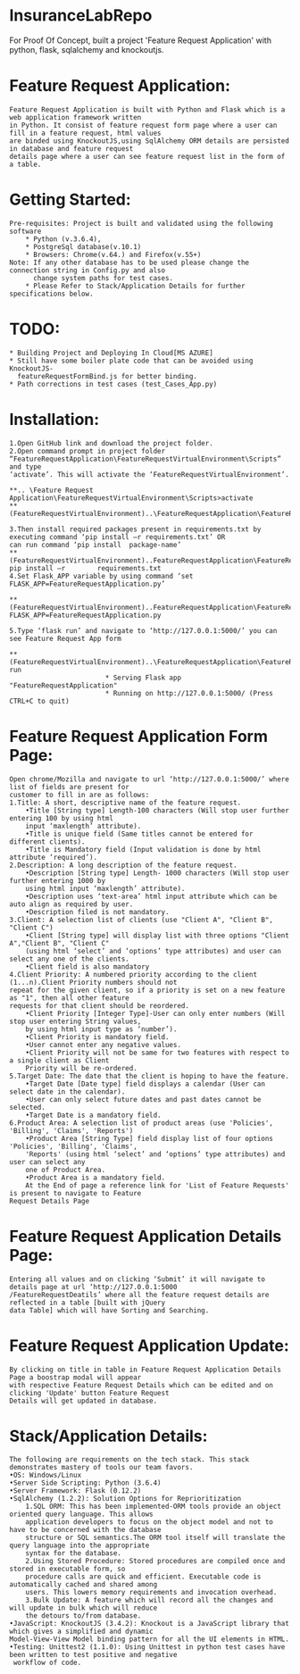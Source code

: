 # InsuranceLabRepo
For Proof Of Concept, built a project 'Feature Request Application' with python, flask, sqlalchemy and knockoutjs.

# Feature Request Application:
	Feature Request Application is built with Python and Flask which is a web application framework written 
	in Python. It consist of feature request form page where a user can fill in a feature request, html values
	are binded using KnockoutJS,using SqlAlchemy ORM details are persisted in database and feature request 
	details page where a user can see feature request list in the form of a table. 
    
# Getting Started:
	Pre-requisites: Project is built and validated using the following software
		* Python (v.3.6.4), 
		* PostgreSql database(v.10.1)
		* Browsers: Chrome(v.64.) and Firefox(v.55+)
	Note: If any other database has to be used please change the connection string in Config.py and also 
	      change system paths for test cases.
    	* Please Refer to Stack/Application Details for further specifications below.
    
# TODO:
	* Building Project and Deploying In Cloud[MS AZURE]
	* Still have some boiler plate code that can be avoided using KnockoutJS-
	  featureRequestFormBind.js for better binding.
	* Path corrections in test cases (test_Cases_App.py)

# Installation:
	1.Open GitHub link and download the project folder.
	2.Open command prompt in project folder “FeatureRequestApplication\FeatureRequestVirtualEnvironment\Scripts” and type
	‘activate’. This will activate the ‘FeatureRequestVirtualEnvironment’.

	**.. \Feature Request Application\FeatureRequestVirtualEnvironment\Scripts>activate
	**(FeatureRequestVirtualEnvironment)..\FeatureRequestApplication\FeatureRequestVirtualEnvironment\Scripts>
		
	3.Then install required packages present in requirements.txt by executing command ‘pip install –r requirements.txt’ OR
	can run command ‘pip install  package-name’
	**(FeatureRequestVirtualEnvironment)..FeatureRequestApplication\FeatureRequestVirtualEnvironment\Scripts> pip install –r 		requirements.txt
	4.Set Flask_APP variable by using command ‘set FLASK_APP=FeatureRequestApplication.py’
	
	**(FeatureRequestVirtualEnvironment)..FeatureRequestApplication\FeatureRequestVirtualEnvironment\Scripts>set FLASK_APP=FeatureRequestApplication.py
        
	5.Type ‘flask run’ and navigate to ‘http://127.0.0.1:5000/’ you can see Feature Request App form
	
	**(FeatureRequestVirtualEnvironment)..\FeatureRequestApplication\FeatureRequestVirtualEnvironment>flask run
 							* Serving Flask app "FeatureRequestApplication"
							* Running on http://127.0.0.1:5000/ (Press CTRL+C to quit)
 					
 # Feature Request Application Form Page:
 	Open chrome/Mozilla and navigate to url ‘http://127.0.0.1:5000/’ where list of fields are present for 
	customer to fill in are as follows:
	1.Title: A short, descriptive name of the feature request.
		•Title [String type] Length-100 characters (Will stop user further entering 100 by using html
		input ‘maxlength’ attribute).
		•Title is unique field (Same titles cannot be entered for different clients).
		•Title is Mandatory field (Input validation is done by html attribute ‘required’).
	2.Description: A long description of the feature request.
		•Description [String type] Length- 1000 characters (Will stop user further entering 1000 by 
		using html input ‘maxlength’ attribute).
		•Description uses ‘text-area’ html input attribute which can be auto align as required by user.
		•Description filed is not mandatory.
	3.Client: A selection list of clients (use "Client A", "Client B", "Client C")
		•Client [String type] will display list with three options "Client A","Client B", "Client C"
		(using html ‘select’ and ‘options’ type attributes) and user can select any one of the clients.
		•Client field is also mandatory
	4.Client Priority: A numbered priority according to the client (1...n).Client Priority numbers should not
	repeat for the given client, so if a priority is set on a new feature as "1", then all other feature 
	requests for that client should be reordered.
		•Client Priority [Integer Type]-User can only enter numbers (Will stop user entering String values,
		by using html input type as ‘number’).
		•Client Priority is mandatory field.
		•User cannot enter any negative values.
		•Client Priority will not be same for two features with respect to a single client as Client 
		Priority will be re-ordered.
	5.Target Date: The date that the client is hoping to have the feature.
		•Target Date [Date type] field displays a calendar (User can select date in the calendar).
		•User can only select future dates and past dates cannot be selected.
		•Target Date is a mandatory field.
	6.Product Area: A selection list of product areas (use 'Policies', 'Billing', 'Claims', 'Reports')
		•Product Area [String Type] field display list of four options 'Policies', 'Billing', 'Claims', 
		'Reports' (using html ‘select’ and ‘options’ type attributes) and user can select any 
		one of Product Area.
		•Product Area is a mandatory field.
    	At the End of page a reference link for 'List of Feature Requests' is present to navigate to Feature
	Request Details Page
        
# Feature Request Application Details Page:
	Entering all values and on clicking ‘Submit’ it will navigate to details page at url ‘http://127.0.0.1:5000
	/FeatureRequestDeatils’ where all the feature request details are reflected in a table [built with jQuery 
	data Table] which will have Sorting and Searching.
# Feature Request Application Update:
	By clicking on title in table in Feature Request Application Details Page a boostrap modal will appear
	with respective Feature Request Details which can be edited and on clicking 'Update' button Feature Request
	Details will get updated in database.
	
# Stack/Application Details:
	The following are requirements on the tech stack. This stack demonstrates mastery of tools our team favors.
	•OS: Windows/Linux
	•Server Side Scripting: Python (3.6.4)
	•Server Framework: Flask (0.12.2)
	•SqlAlchemy (1.2.2): Solution Options for Reprioritization
		1.SQL ORM: This has been implemented-ORM tools provide an object oriented query language. This allows
		application developers to focus on the object model and not to have to be concerned with the database
		structure or SQL semantics.The ORM tool itself will translate the query language into the appropriate
		syntax for the database.
		2.Using Stored Procedure: Stored procedures are compiled once and stored in executable form, so 
		procedure calls are quick and efficient. Executable code is automatically cached and shared among 
		users. This lowers memory requirements and invocation overhead.
		3.Bulk Update: A feature which will record all the changes and will update in bulk which will reduce
		the detours to/from database.
	•JavaScript: KnockoutJS (3.4.2): Knockout is a JavaScript library that which gives a simplified and dynamic 
	Model-View-View Model binding pattern for all the UI elements in HTML.
	•Testing: Unittest2 (1.1.0): Using Unittest in python test cases have been written to test positive and negative 
	 workflow of code. 


                


